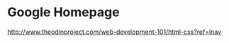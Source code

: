 Google Homepage
===============

http://www.theodinproject.com/web-development-101/html-css?ref=lnav
